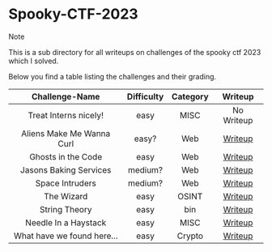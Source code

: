 # Spooky-CTF-2023

> [!Note]
> This is a sub directory for all writeups on challenges of the spooky ctf 2023 which I solved.
>
> Below you find a table listing the challenges and their grading.
> 
> | Challenge-Name | Difficulty | Category | Writeup |
> | :------------: | :--------: | :------: | :-----: |
> | Treat Interns nicely! | easy | MISC | No Writeup |
> | Aliens Make Me Wanna Curl | easy? | Web | [Writeup](https://github.com/Aryt3/writeups/tree/main/spooky_ctf_2023/Aliens_Make_Me_Wanna_Curl) |
> | Ghosts in the Code | easy | Web | [Writeup](https://github.com/Aryt3/writeups/tree/main/spooky_ctf_2023/Ghosts_In_The_Code) |
> | Jasons Baking Services | medium? | Web | [Writeup](https://github.com/Aryt3/writeups/tree/main/spooky_ctf_2023/Jasons_Baking_Services) |
> | Space Intruders | medium? | Web | [Writeup](https://github.com/Aryt3/writeups/tree/main/spooky_ctf_2023/Space_Intruders) |
> | The Wizard | easy | OSINT | [Writeup](https://github.com/Aryt3/writeups/tree/main/spooky_ctf_2023/The_Wizard) |
> | String Theory | easy | bin | [Writeup](https://github.com/Aryt3/writeups/tree/main/spooky_ctf_2023/String_Theory) |
> | Needle In a Haystack | easy | MISC | [Writeup](https://github.com/Aryt3/writeups/tree/main/spooky_ctf_2023/Needle_In_a_Haystack) |
> | What have we found here... | easy | Crypto | [Writeup](https://github.com/Aryt3/writeups/tree/main/spooky_ctf_2023/What_have_we_found_here) |
